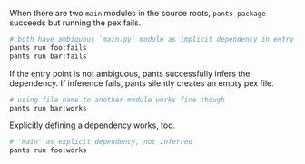When there are two `main` modules in the source roots, `pants package` succeeds but running the pex fails.

```sh
# both have ambiguous `main.py` module as implicit dependency in entry_point
pants run foo:fails
pants run bar:fails
```

If the entry point is not ambiguous, pants successfully infers the dependency. If inference fails, pants silently creates an empty pex file.

```sh
# using file name to another module works fine though
pants run bar:works
```

Explicitly defining a dependency works, too.

```sh
# 'main' as explicit dependency, not inferred
pants run foo:works
```
